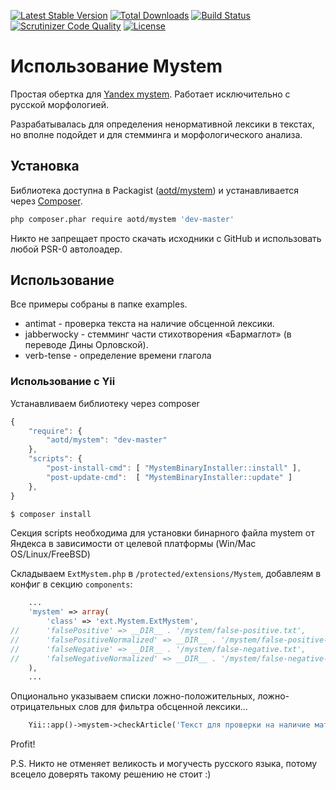 [![Latest Stable Version](https://poser.pugx.org/aotd/mystem/v/stable.png)](https://packagist.org/packages/aotd/mystem)
[![Total Downloads](https://poser.pugx.org/aotd/mystem/downloads.png)](https://packagist.org/packages/aotd/mystem)
[![Build Status](https://travis-ci.org/aotd1/mystem.svg?branch=master)](https://travis-ci.org/aotd1/mystem)
[![Scrutinizer Code Quality](https://scrutinizer-ci.com/g/aotd1/mystem/badges/quality-score.png?b=master)](https://scrutinizer-ci.com/g/aotd1/mystem/?branch=master)
[![License](https://poser.pugx.org/aotd/mystem/license.svg)](https://packagist.org/packages/aotd/mystem)

Использование Mystem
====================

Простая обертка для [Yandex mystem](http://company.yandex.ru/technologies/mystem/).
Работает исключительно с русской морфологией.

Разрабатывалась для определения ненормативной лексики в текстах, но вполне подойдет и для стемминга и морфологического анализа.

Установка
---------

Библиотека доступна в Packagist ([aotd/mystem](http://packagist.org/packages/aotd/mystem)) и устанавливается через [Composer](http://getcomposer.org/).

```bash
php composer.phar require aotd/mystem 'dev-master'
```

Никто не запрещает просто скачать исходники с GitHub и использовать любой PSR-0 автолоадер.

Использование
-------------

Все примеры собраны в папке examples.

 - antimat - проверка текста на наличие обсценной лексики.
 - jabberwocky - стемминг части стихотворения «Бармаглот» (в переводе Дины Орловской).
 - verb-tense - определение времени глагола

### Использование с Yii ###

Устанавливаем библиотеку через composer

```js
{
    "require": {
        "aotd/mystem": "dev-master"
    },
    "scripts": {
        "post-install-cmd": [ "MystemBinaryInstaller::install" ],
        "post-update-cmd":  [ "MystemBinaryInstaller::update" ]
    },
}
```

```bash
$ composer install
```

Секция scripts необходима для установки бинарного файла mystem от Яндекса
в зависимости от целевой платформы (Win/Mac OS/Linux/FreeBSD)


Складываем `ExtMystem.php` в `/protected/extensions/Mystem`, добавлеям в конфиг в секцию `components`:

```php
    ...
    'mystem' => array(
        'class' => 'ext.Mystem.ExtMystem',
//      'falsePositive' => __DIR__ . '/mystem/false-positive.txt',
//      'falsePositiveNormalized' => __DIR__ . '/mystem/false-positive-normalized.txt',
//      'falseNegative' => __DIR__ . '/mystem/false-negative.txt',
//      'falseNegativeNormalized' => __DIR__ . '/mystem/false-negative-normalized.txt',
    ),
    ...
```

Опционально указываем списки ложно-положительных, ложно-отрицательных слов для фильтра обсценной лексики...

```php
    Yii::app()->mystem->checkArticle('Текст для проверки на наличие матов');
```

Profit!

P.S. Никто не отменяет великость и могучесть русского языка, потому всецело доверять такому решению не стоит :)
